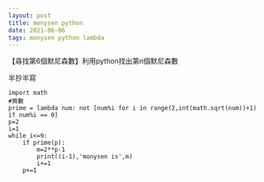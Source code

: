 ```yaml
---
layout: post
title: monysen python
date: 2021-06-06
tags: monysen python lambda
---
```


【尋找第6個默尼森數】利用python找出第n個默尼森數

半抄半寫 
```
import math
#質數
prime = lambda num: not [num%i for i in range(2,int(math.sqrt(num))+1) if num%i == 0]
p=2
i=1
while i<=9:
    if prime(p):
        m=2**p-1
        print((i-1),'monysen is',m)
        i+=1
    p+=1
```
